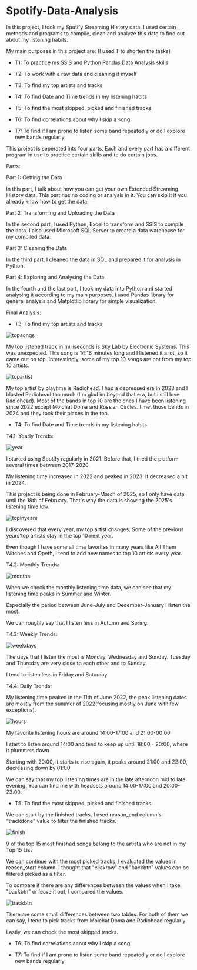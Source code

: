 # Spotify-Data-Analysis
In this project, I took my Spotify Streaming History data. I used certain methods and programs to compile, clean and analyze this data to find out about my listening habits.

My main purposes in this project are: (I used T to shorten the tasks)

- T1: To practice ms SSIS and Python Pandas Data Analysis skills

- T2: To work with a raw data and cleaning it myself

- T3: To find my top artists and tracks

- T4: To find Date and Time trends in my listening habits

- T5: To find the most skipped, picked and finished tracks

- T6: To find correlations about why I skip a song

- T7: To find if I am prone to listen some band repeatedly or do I explore new bands regularly

This project is seperated into four parts. Each and every part has a different program in use to practice certain skills and to do certain jobs.

Parts:
 

Part 1: Getting the Data
 

In this part, I talk about how you can get your own Extended Streaming History data. This part has no coding or analysis in it. You can skip it if you already know how to get
the data.

Part 2: Transforming and Uploading the Data
 

In the second part, I used Python, Excel to transform and SSIS to compile the data. I also used Microsoft SQL Server to create a data warehouse for my compiled data.

Part 3: Cleaning the Data
 

In the third part, I cleaned the data in SQL and prepared it for analysis in Python.

Part 4: Exploring and Analysing the Data
 

In the fourth and the last part, I took my data into Python and started analysing it according to my main purposes. I used Pandas library for general analysis
and Matplotlib library for simple visualization.


Final Analysis:
 

- T3: To find my top artists and tracks
 

![topsongs](https://github.com/user-attachments/assets/0fc3d7cc-519b-4034-b24a-761493e2adf8)


My top listened track in milliseconds is Sky Lab by Electronic Systems. This was unexpected. This song is 14:16 minutes long and I listened it a lot, so it came
out on top. Interestingly, some of my top 10 songs are not from my top 10 artists.

![topartist](https://github.com/user-attachments/assets/4e848403-5f9e-41f9-8676-ced4554e566a)

My top artist by playtime is Radiohead. I had a depressed era in 2023 and I blasted Radiohead too much (I'm glad im beyond that era, but i still love Radiohead).
Most of the bands in top 10 are the ones I have been listening since 2022 except Molchat Doma and Russian Circles. I met those bands in 2024 and they took their
places in the top.

- T4: To find Date and Time trends in my listening habits 


T4.1: Yearly Trends:
 

![year](https://github.com/user-attachments/assets/4cf1e640-2b23-4a14-9340-57a7e00cf1e1)

I started using Spotify regularly in 2021. Before that, I tried the platform several times between 2017-2020.

My listening time increased in 2022 and peaked in 2023. It decreased a bit in 2024.

This project is being done in February-March of 2025, so I only have data until the 18th of February. That's why the data is showing the 2025's listening time low.

![topinyears](https://github.com/user-attachments/assets/59c30fba-9ed2-4880-81eb-6c5c7bb96b84)

I discovered that every year, my top artist changes. Some of the previous years'top artists stay in the top 10 next year.

Even though I have some all time favorites in many years like All Them Witches and Opeth, I tend to add new names to top 10 artists every year.


T4.2: Monthly Trends:
 

![months](https://github.com/user-attachments/assets/74cc6e5d-21b2-4e87-8f24-bc01c4faf64d)

When we check the monthly listening time data, we can see that my listening time peaks in Summer and Winter.

Especially the period between June-July and December-January I listen the most.

We can roughly say that I listen less in Autumn and Spring.


T4.3: Weekly Trends:
 

![weekdays](https://github.com/user-attachments/assets/cd3552b6-1ae3-454e-b6ad-55cb1796f78f)

The days that I listen the most is Monday, Wednesday and Sunday. Tuesday and Thursday are very close to each other and to Sunday.

I tend to listen less in Friday and Saturday.


T4.4: Daily Trends:
 

My listening time peaked in the 11th of June 2022, the peak listening dates are mostly from the summer of 2022(focusing mostly on June with few exceptions).

![hours](https://github.com/user-attachments/assets/a3c79888-25c9-4087-9c7d-dd224f837f38)

My favorite listening hours are around 14:00-17:00 and 21:00-00:00

I start to listen around 14:00 and tend to keep up until 18:00 - 20:00, where it plummets down

Starting with 20:00, it starts to rise again, it peaks around 21:00 and 22:00, decreasing down by 01:00

We can say that my top listening times are in the late afternoon mid to late evening. You can find me with headsets around 14:00-17:00 and 20:00-23:00.


- T5: To find the most skipped, picked and finished tracks

We can start by the finished tracks. I used reason_end column's "trackdone" value to filter the finished tracks.

![finish](https://github.com/user-attachments/assets/4bb96fad-ba91-471a-958e-73759a0502e1)

9 of the top 15 most finished songs belong to the artists who are not in my Top 15 List

We can continue with the most picked tracks. I evaluated the values in reason_start column. I thought that "clickrow" and "backbtn" values can be filtered picked as a filter.

To compare if there are any differences between the values when I take "backbtn" or leave it out, I compared the values.

![backbtn](https://github.com/user-attachments/assets/86c073cd-d3bc-4593-acd6-6351ff1812d1)

There are some small differences between two tables. For both of them we can say, I tend to pick tracks from Molchat Doma and Radiohead regularly.

Lastly, we can check the most skipped tracks.

- T6: To find correlations about why I skip a song


- T7: To find if I am prone to listen some band repeatedly or do I explore new bands regularly

